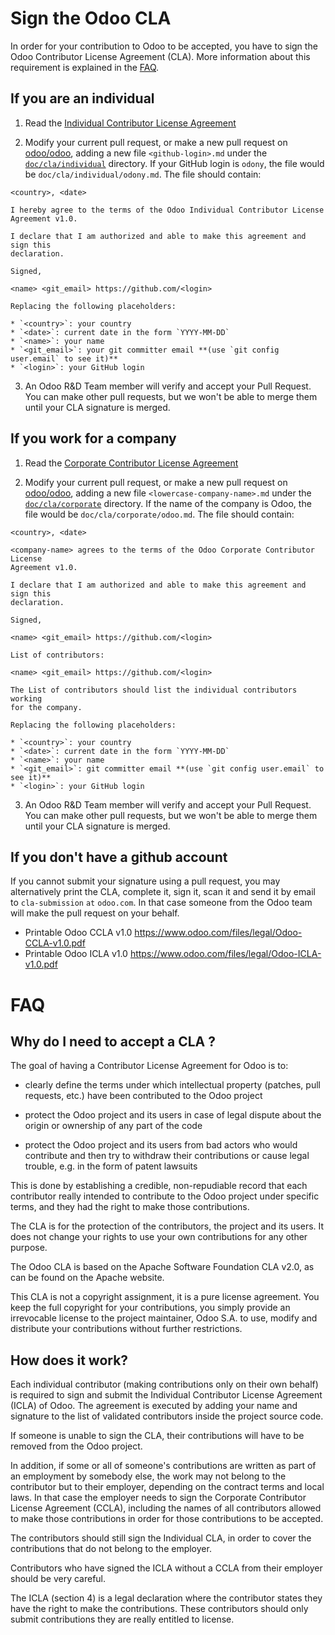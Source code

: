 # Sign the Odoo CLA

In order for your contribution to Odoo to be accepted, you have to sign the
Odoo Contributor License Agreement (CLA). More information about this
requirement is explained in the [FAQ](#faq).

## If you are an individual

1.  Read the [Individual Contributor License Agreement](icla-1.0.md)

2.  Modify your current pull request, or make a new pull request on
    [odoo/odoo](/odoo/odoo), adding a new file `<github-login>.md` under the
    [`doc/cla/individual`](individual/) directory. If your GitHub login is
    `odony`, the file would be `doc/cla/individual/odony.md`. The file should
    contain:

```
<country>, <date>

I hereby agree to the terms of the Odoo Individual Contributor License
Agreement v1.0.

I declare that I am authorized and able to make this agreement and sign this
declaration.

Signed,

<name> <git_email> https://github.com/<login>
```

    Replacing the following placeholders:

    * `<country>`: your country
    * `<date>`: current date in the form `YYYY-MM-DD`
    * `<name>`: your name
    * `<git_email>`: your git committer email **(use `git config user.email` to see it)**
    * `<login>`: your GitHub login

3. An Odoo R&D Team member will verify and accept your Pull Request. You can
make other pull requests, but we won't be able to merge them until your CLA
signature is merged.

## If you work for a company

1.  Read the [Corporate Contributor License Agreement](ccla-1.0.md)

2.  Modify your current pull request, or make a new pull request on
    [odoo/odoo](/odoo/odoo), adding a new file `<lowercase-company-name>.md`
    under the [`doc/cla/corporate`](corporate/) directory.
    If the name of the company is Odoo, the file would be
    `doc/cla/corporate/odoo.md`. The file should contain:

```
<country>, <date>

<company-name> agrees to the terms of the Odoo Corporate Contributor License
Agreement v1.0.

I declare that I am authorized and able to make this agreement and sign this
declaration.

Signed,

<name> <git_email> https://github.com/<login>

List of contributors:

<name> <git_email> https://github.com/<login>
```

    The List of contributors should list the individual contributors working
    for the company.

    Replacing the following placeholders:

    * `<country>`: your country
    * `<date>`: current date in the form `YYYY-MM-DD`
    * `<name>`: your name
    * `<git_email>`: git committer email **(use `git config user.email` to see it)**
    * `<login>`: your GitHub login

3. An Odoo R&D Team member will verify and accept your Pull Request. You can
make other pull requests, but we won't be able to merge them until your CLA
signature is merged.

## If you don't have a github account

If you cannot submit your signature using a pull request, you may alternatively
print the CLA, complete it, sign it, scan it and send it by email to
`cla-submission` `at` `odoo.com`.  In that case someone from the Odoo team will
make the pull request on your behalf.

* Printable Odoo CCLA v1.0 https://www.odoo.com/files/legal/Odoo-CCLA-v1.0.pdf
* Printable Odoo ICLA v1.0 https://www.odoo.com/files/legal/Odoo-ICLA-v1.0.pdf

# FAQ

## Why do I need to accept a CLA ?

The goal of having a Contributor License Agreement for Odoo is to:

* clearly define the terms under which intellectual property (patches, pull
  requests, etc.) have been contributed to the Odoo project

* protect the Odoo project and its users in case of legal dispute about the
  origin or ownership of any part of the code

* protect the Odoo project and its users from bad actors who would contribute
  and then try to withdraw their contributions or cause legal trouble, e.g. in
  the form of patent lawsuits

This is done by establishing a credible, non-repudiable record that each
contributor really intended to contribute to the Odoo project under specific
terms, and they had the right to make those contributions.

The CLA is for the protection of the contributors, the project and its users.
It does not change your rights to use your own contributions for any other
purpose.

The Odoo CLA is based on the Apache Software Foundation CLA v2.0, as
can be found on the Apache website.

This CLA is not a copyright assignment, it is a pure license agreement. You
keep the full copyright for your contributions, you simply provide an
irrevocable license to the project maintainer, Odoo S.A. to use, modify and
distribute your contributions without further restrictions.

## How does it work?

Each individual contributor (making contributions only on their own behalf) is
required to sign and submit the Individual Contributor License Agreement
(ICLA) of Odoo.  The agreement is executed by adding your name and
signature to the list of validated contributors inside the project source code.

If someone is unable to sign the CLA, their contributions will have to be
removed from the Odoo project.

In addition, if some or all of someone's contributions are written as part of
an employment by somebody else, the work may not belong to the contributor but
to their employer, depending on the contract terms and local laws. In that case
the employer needs to sign the Corporate Contributor License Agreement (CCLA),
including the names of all contributors allowed to make those contributions in
order for those contributions to be accepted.

The contributors should still sign the Individual CLA, in order to cover the
contributions that do not belong to the employer.

Contributors who have signed the ICLA without a CCLA from their employer should
be very careful.

The ICLA (section 4) is a legal declaration where the contributor states they
have the right to make the contributions. These contributors should only
submit contributions they are really entitled to license.

